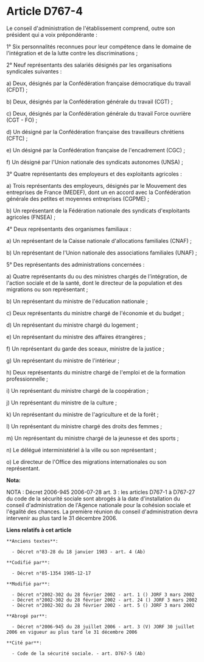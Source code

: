# Article D767-4

Le conseil d'administration de l'établissement comprend, outre son président qui a voix prépondérante :

1° Six personnalités reconnues pour leur compétence dans le domaine de l'intégration et de la lutte contre les
discriminations ;

2° Neuf représentants des salariés désignés par les organisations syndicales suivantes :

a) Deux, désignés par la Confédération française démocratique du travail (CFDT) ;

b) Deux, désignés par la Confédération générale du travail (CGT) ;

c) Deux, désignés par la Confédération générale du travail Force ouvrière (CGT - FO) ;

d) Un désigné par la Confédération française des travailleurs chrétiens (CFTC) ;

e) Un désigné par la Confédération française de l'encadrement (CGC) ;

f) Un désigné par l'Union nationale des syndicats autonomes (UNSA) ;

3° Quatre représentants des employeurs et des exploitants agricoles :

a) Trois représentants des employeurs, désignés par le Mouvement des entreprises de France (MEDEF), dont un en accord avec la
Confédération générale des petites et moyennes entreprises (CGPME) ;

b) Un représentant de la Fédération nationale des syndicats d'exploitants agricoles (FNSEA) ;

4° Deux représentants des organismes familiaux :

a) Un représentant de la Caisse nationale d'allocations familiales (CNAF) ;

b) Un représentant de l'Union nationale des associations familiales (UNAF) ;

5° Des représentants des administrations concernées :

a) Quatre représentants du ou des ministres chargés de l'intégration, de l'action sociale et de la santé, dont le directeur
de la population et des migrations ou son représentant ;

b) Un représentant du ministre de l'éducation nationale ;

c) Deux représentants du ministre chargé de l'économie et du budget ;

d) Un représentant du ministre chargé du logement ;

e) Un représentant du ministre des affaires étrangères ;

f) Un représentant du garde des sceaux, ministre de la justice ;

g) Un représentant du ministre de l'intérieur ;

h) Deux représentants du ministre chargé de l'emploi et de la formation professionnelle ;

i) Un représentant du ministre chargé de la coopération ;

j) Un représentant du ministre de la culture ;

k) Un représentant du ministre de l'agriculture et de la forêt ;

l) Un représentant du ministre chargé des droits des femmes ;

m) Un représentant du ministre chargé de la jeunesse et des sports ;

n) Le délégué interministériel à la ville ou son représentant ;

o) Le directeur de l'Office des migrations internationales ou son représentant.

**Nota:**

NOTA : Décret 2006-945 2006-07-28 art. 3 : les articles D767-1 à D767-27 du code de la sécurité sociale sont abrogés à la
date d'installation du conseil d'administration de l'Agence nationale pour la cohésion sociale et l'égalité des chances. La
première réunion du conseil d'administration devra intervenir au plus tard le 31 décembre 2006.

**Liens relatifs à cet article**

	**Anciens textes**:

	  - Décret n°83-28 du 18 janvier 1983 - art. 4 (Ab)

	**Codifié par**:

	  - Décret n°85-1354 1985-12-17

	**Modifié par**:

	  - Décret n°2002-302 du 28 février 2002 - art. 1 () JORF 3 mars 2002
	  - Décret n°2002-302 du 28 février 2002 - art. 24 () JORF 3 mars 2002
	  - Décret n°2002-302 du 28 février 2002 - art. 5 () JORF 3 mars 2002

	**Abrogé par**:

	  - Décret n°2006-945 du 28 juillet 2006 - art. 3 (V) JORF 30 juillet 2006 en vigueur au plus tard le 31 décembre 2006

	**Cité par**:

	  - Code de la sécurité sociale. - art. D767-5 (Ab)
